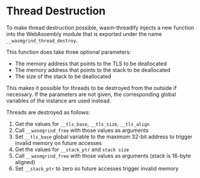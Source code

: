 # Thread Destruction
To make thread destruction possible, wasm-threadify injects a new function into the WebAssembly module that is exported under the name `__wasmgrind_thread_destroy`.

This function does take three optional parameters:
- The memory address that points to the TLS to be deallocated
- The memory address that points to the stack to be deallocated
- The size of the stack to be deallocated

This makes it possible for threads to be destroyed from the outside if necessary. If the parameters are not given, the corresponding global variables of the instance are used instead.

Threads are destroyed as follows:

1. Get the values for `__tls_base`, `__tls_size`, `__tls_align`
2. Call `__wasmgrind_free` with those values as arguments
3. Set `__tls_base` global variable to the maximum 32-bit address to trigger invalid memory on future accesses
4. Get the values for `__stack_ptr` and `stack size`
5. Call `__wasmgrind_free` with those values as arguments (stack is 16-byte aligned)
6. Set `__stack_ptr` to zero so future accesses trigger invalid memory